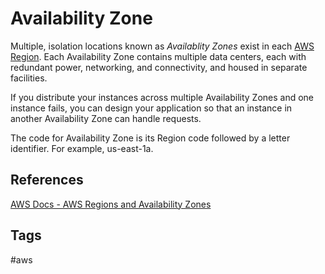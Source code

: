 # Availability Zone

Multiple, isolation locations known as *Availablity Zones* exist in each [AWS Region](../202309120400). Each Availability Zone contains multiple data centers, each with redundant power, networking, and connectivity, and housed in separate facilities.  

If you distribute your instances across multiple Availability Zones and one instance fails, you can design your application so that an instance in another Availability Zone can handle requests. 

The code for Availability Zone is its Region code followed by a letter identifier. For example, us-east-1a.  

## References
[AWS Docs - AWS Regions and Availability Zones](https://docs.aws.amazon.com/whitepapers/latest/get-started-documentdb/aws-regions-and-availability-zones.html)  

## Tags
#aws
